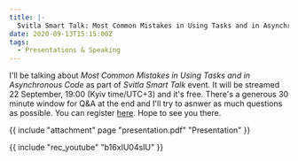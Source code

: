 ```yaml
---
title: |-
  Svitla Smart Talk: Most Common Mistakes in Using Tasks and in Asynchronous Code
date: 2020-09-13T15:15:00Z
tags:
  - Presentations & Speaking
---
```

I'll be talking about _Most Common Mistakes in Using Tasks and in Asynchronous Code_ as part of _Svitla Smart Talk_ event. It will be streamed 22 September, 19:00 (Kyiv time/UTC+3) and it's free. There's a generous 30 minute window for Q&A at the end and I'll try to asnwer as much questions as possible. You can register [here][1]. Hope to see you there.

<!-- excerpt -->

{{ include "attachment" page "presentation.pdf" "Presentation" }}

{{ include "rec_youtube" "b16xIU04sIU" }}

[1]: https://2event.com/en/events/1860273#/